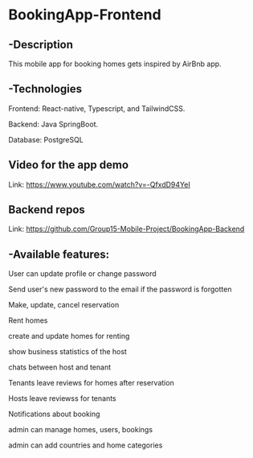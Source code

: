 # BookingApp-Frontend

## -Description

This mobile app for booking homes gets inspired by AirBnb app.

## -Technologies

Frontend: React-native, Typescript, and TailwindCSS.

Backend: Java SpringBoot.

Database: PostgreSQL

## Video for the app demo

Link: https://www.youtube.com/watch?v=-QfxdD94YeI

## Backend repos

Link: https://github.com/Group15-Mobile-Project/BookingApp-Backend

## -Available features:

User can update profile or change password

Send user's new password to the email if the password is forgotten

Make, update, cancel reservation

Rent homes

create and update homes for renting

show business statistics of the host

chats between host and tenant

Tenants leave reviews for homes after reservation

Hosts leave reviewss for tenants

Notifications about booking

admin can manage homes, users, bookings

admin can add countries and home categories


